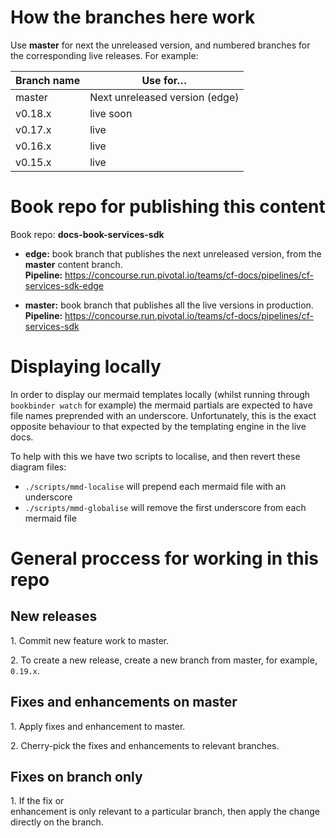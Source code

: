 
# How the branches here work

Use **master** for next the unreleased version, and numbered branches for the corresponding live releases. For example:

| Branch name | Use for… |
|-------------| ------|
| master      | Next unreleased version (edge)|
| v0.18.x         | live soon | 
| v0.17.x         | live | 
| v0.16.x         | live |
| v0.15.x        | live |


# Book repo for publishing this content

Book repo: **docs-book-services-sdk**

* **edge:** book branch that publishes the next unreleased version, from the **master** content branch. <br>**Pipeline:** https://concourse.run.pivotal.io/teams/cf-docs/pipelines/cf-services-sdk-edge

* **master:** book branch that publishes all the live versions in production. <br>**Pipeline:** https://concourse.run.pivotal.io/teams/cf-docs/pipelines/cf-services-sdk

# Displaying locally

In order to display our mermaid templates locally (whilst running through `bookbinder watch` for example) the mermaid partials are expected to have file names preprended with an underscore. Unfortunately, this is the exact opposite behaviour to that expected by the templating engine in the live docs.

To help with this we have two scripts to localise, and then revert these diagram files:
* `./scripts/mmd-localise` will prepend each mermaid file with an underscore
* `./scripts/mmd-globalise` will remove the first underscore from each mermaid file

# General proccess for working in this repo

## New releases

1. Commit new feature work to master.

2. To create a new release, create a new branch from master, for example, `0.19.x`.

## Fixes and enhancements on master

1. Apply fixes and enhancement to master.

2. Cherry-pick the fixes and enhancements to relevant branches.

## Fixes on branch only

1. If the fix or enhancement is only relevant to a particular branch, then apply the change directly on the branch.
